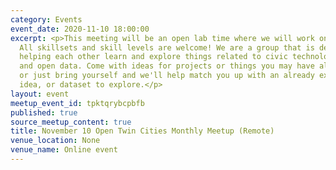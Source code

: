 ```yaml
---
category: Events
event_date: 2020-11-10 18:00:00
excerpt: <p>This meeting will be an open lab time where we will work on projects.
  All skillsets and skill levels are welcome! We are a group that is dedicated to
  helping each other learn and explore things related to civic technology, open government,
  and open data. Come with ideas for projects or things you may have already started,
  or just bring yourself and we'll help match you up with an already existing project,
  idea, or dataset to explore.</p>
layout: event
meetup_event_id: tpktqrybcpbfb
published: true
source_meetup_content: true
title: November 10 Open Twin Cities Monthly Meetup (Remote)
venue_location: None
venue_name: Online event
---
```


